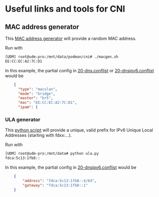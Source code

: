 # Useful links and tools for CNI

## MAC address generator

This [MAC address generator](https://gist.github.com/INA2N/079adda7d6e5612996e4e993152d7103) will provide a random MAC address.

Run with

```bash
[UDM] root@udm-pro:/mnt/data/podman/cni# ./macgen.sh 
EE:CC:EC:A2:7C:D1
```

In this example, the partial config in [20-dns.conflist](https://github.com/alxwolf/udm-utilities/blob/master/cni-plugins/20-dns.conflist) or [20-dnsipv6.conflist](https://github.com/alxwolf/udm-utilities/blob/master/cni-plugins/20-dnsipv6.conflist) would be

```json
    {
      "type": "macvlan",
      "mode": "bridge",
      "master": "br5",
      "mac": "EE:CC:EC:A2:7C:D1",
      "ipam": {
 ```

### ULA generator

This [python script](https://github.com/n-st/python-ula) will provide a unique, valid prefix for IPv6 Unique Local Addresses (starting with fdxx:...).

Run with

```bash
[UDM] root@udm-pro:/mnt/data# python ula.py
fdca:5c13:1fb8::
```

In this example, the partial config in [20-dnsipv6.conflist](https://github.com/alxwolf/udm-utilities/blob/master/cni-plugins/20-dnsipv6.conflist) would be

```json
    {
        "address": "fdca:5c13:1fb8::4/64",
        "gateway": "fdca:5c13:1fb8::1"
    }
```
